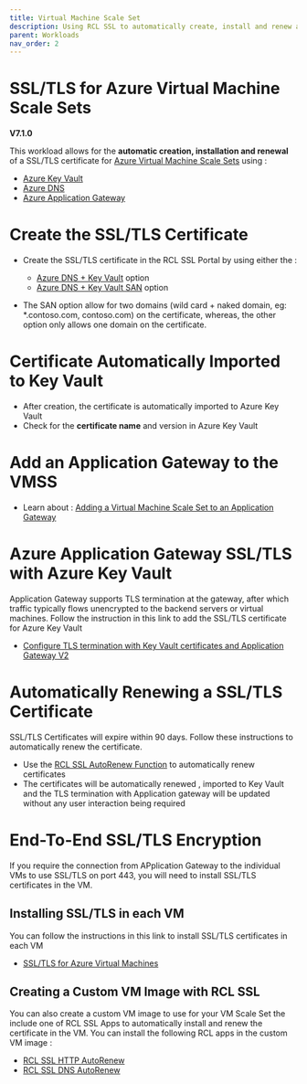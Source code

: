 ```yaml
---
title: Virtual Machine Scale Set
description: Using RCL SSL to automatically create, install and renew a SSL/TLS certificates in an Azure Virtual Machine Scale Set
parent: Workloads
nav_order: 2
---
```


# SSL/TLS for Azure Virtual Machine Scale Sets

**V7.1.0**

This workload allows for the **automatic creation, installation and renewal** of a SSL/TLS certificate for [Azure Virtual Machine Scale Sets](https://learn.microsoft.com/en-us/azure/virtual-machine-scale-sets/overview) using :

- [Azure Key Vault](https://docs.microsoft.com/en-us/azure/key-vault/certificates/about-certificates) 
- [Azure DNS](https://docs.microsoft.com/en-us/azure/dns/) 
- [Azure Application Gateway](https://docs.microsoft.com/en-us/azure/application-gateway/overview)

# Create the SSL/TLS Certificate

- Create the SSL/TLS certificate in the RCL SSL Portal by using either the :
    - [Azure DNS + Key Vault](../portal/azure-keyvault.md) option
    - [Azure DNS + Key Vault SAN](../portal/azure-keyvault-san.md) option

- The SAN option allow for two domains (wild card + naked domain, eg: *.contoso.com, contoso.com) on the certificate, whereas, the other option only allows one domain on the certificate.

# Certificate Automatically Imported to Key Vault

- After creation, the certificate is automatically imported to Azure Key Vault
- Check for the **certificate name** and version in Azure Key Vault

# Add an Application Gateway to the VMSS

- Learn about : [Adding a Virtual Machine Scale Set to an Application Gateway](https://learn.microsoft.com/en-us/azure/virtual-machine-scale-sets/virtual-machine-scale-sets-networking?tabs=portal1#add-a-virtual-machine-scale-set-to-an-application-gateway)

# Azure Application Gateway SSL/TLS with Azure Key Vault

Application Gateway supports TLS termination at the gateway, after which traffic typically flows unencrypted to the backend servers or virtual machines. Follow the instruction in this link to add the SSL/TLS certificate for Azure Key Vault

- [Configure TLS termination with Key Vault certificates and Application Gateway V2](https://docs.microsoft.com/en-us/azure/application-gateway/configure-key-vault-portal)

# Automatically Renewing a SSL/TLS Certificate

SSL/TLS Certificates will expire within 90 days. Follow these instructions to automatically renew the certificate.

- Use the [RCL SSL AutoRenew Function](../autorenew/introduction.md) to automatically renew certificates
- The certificates will be automatically renewed , imported to Key Vault and the TLS termination with Application gateway will be updated without any user interaction being required

# End-To-End SSL/TLS Encryption

If you require the connection from APplication Gateway to the individual VMs to use SSL/TLS on port 443, you will need to install SSL/TLS certificates in the VM. 

## Installing SSL/TLS in each VM

You can follow the instructions in this link to install SSL/TLS certificates in each VM

- [SSL/TLS for Azure Virtual Machines](./vm.md)

## Creating a Custom VM Image with RCL SSL

You can also create a custom VM image to use for your VM Scale Set the include one of RCL SSL Apps to automatically install and renew the certificate in the VM. You can install the following RCL apps in the custom VM image :

- [RCL SSL HTTP AutoRenew](../httpautorenew/)
- [RCL SSL DNS AutoRenew](../dnsautorenew/)


